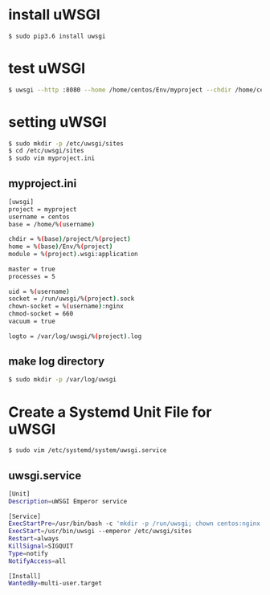# install uWSGI
```sh
$ sudo pip3.6 install uwsgi
```

# test uWSGI
```sh
$ uwsgi --http :8080 --home /home/centos/Env/myproject --chdir /home/centos/project/myproject -w myproject.wsgi
```

# setting uWSGI
```sh
$ sudo mkdir -p /etc/uwsgi/sites
$ cd /etc/uwsgi/sites
$ sudo vim myproject.ini
```
## myproject.ini
```sh
[uwsgi]
project = myproject
username = centos
base = /home/%(username)
 
chdir = %(base)/project/%(project)
home = %(base)/Env/%(project)
module = %(project).wsgi:application
 
master = true
processes = 5
  
uid = %(username)
socket = /run/uwsgi/%(project).sock
chown-socket = %(username):nginx
chmod-socket = 660
vacuum = true
   
logto = /var/log/uwsgi/%(project).log
```
## make log directory
```sh
$ sudo mkdir -p /var/log/uwsgi
```

# Create a Systemd Unit File for uWSGI
```sh
$ sudo vim /etc/systemd/system/uwsgi.service
```
## uwsgi.service
```sh
[Unit]
Description=uWSGI Emperor service
 
[Service]
ExecStartPre=/usr/bin/bash -c 'mkdir -p /run/uwsgi; chown centos:nginx /run/uwsgi'
ExecStart=/usr/bin/uwsgi --emperor /etc/uwsgi/sites
Restart=always
KillSignal=SIGQUIT
Type=notify
NotifyAccess=all
 
[Install]
WantedBy=multi-user.target
```

